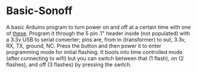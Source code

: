# Basic-Sonoff
A basic Arduino program to turn power on and off at a certain time with one of [these](https://www.banggood.com/DIY-Wi-Fi-Wireless-Switch-For-Smart-Home-With-ABS-Shell-p-1019971.html?rmmds=search). Program it through the 5 pin .1" header inside (not populated) with a 3.3v USB to serial converter; pins are, from in (transformer) to out, 3.3v, RX, TX, ground, NC. Press the button and then power it to enter programming mode for initial flashing. It boots into time controlled mode (after connecting to wifi) but you can switch between that (1 flash), on (2 flashes), and off (3 flashes) by pressing the switch.
